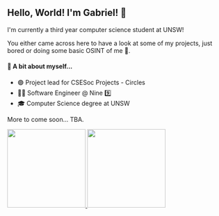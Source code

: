 ## Hello, World! I'm Gabriel! 👋
I'm currently a third year computer science student at UNSW!

You either came across here to have a look at some of my projects, just bored or doing some basic OSINT of me 👀.

#### 💬 A bit about myself...
- 🟣 Project lead for CSESoc Projects - Circles
- 👨‍💻 Software Engineer @ Nine 9️⃣
- 🎓 Computer Science degree at UNSW

More to come soon... TBA.

<a href="https://github.com/gtangelo">
  <img height="180em" src="https://github-readme-stats.vercel.app/api?username=gtangelo&count_private=true&include_all_commits=true&show_icons=true&theme=dark" />
  <img height="180em" src="https://github-readme-stats.vercel.app/api/top-langs/?username=gtangelo&theme=dark&layout=compact" />
</a>
